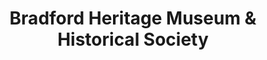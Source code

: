 ---
layout: repo
title: "Bradford Heritage Museum & Historical Society"
id: 2475
permalink: repos/2475/
---